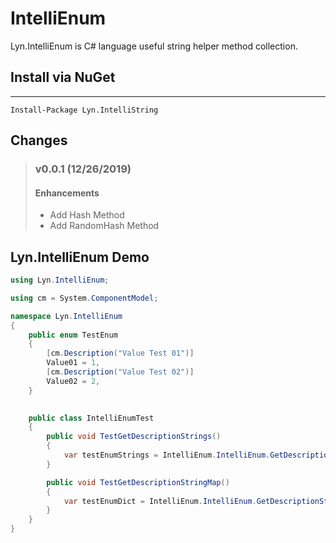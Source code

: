 # IntelliEnum
Lyn.IntelliEnum is C# language useful string helper method collection.

## Install via NuGet 
------------------
    Install-Package Lyn.IntelliString

## Changes
> ### v0.0.1 (12/26/2019)
> #### Enhancements
> - Add Hash Method
> - Add RandomHash Method


## Lyn.IntelliEnum Demo
```C#
using Lyn.IntelliEnum;

using cm = System.ComponentModel;

namespace Lyn.IntelliEnum
{
    public enum TestEnum
    {
        [cm.Description("Value Test 01")]
        Value01 = 1,
        [cm.Description("Value Test 02")]
        Value02 = 2,
    }

 
    public class IntelliEnumTest
    {
        public void TestGetDescriptionStrings()
        {
            var testEnumStrings = IntelliEnum.IntelliEnum.GetDescriptionStrings<TestEnum>();
        }

        public void TestGetDescriptionStringMap()
        {
            var testEnumDict = IntelliEnum.IntelliEnum.GetDescriptionStringMap<TestEnum>();
        }
    }
}
```
